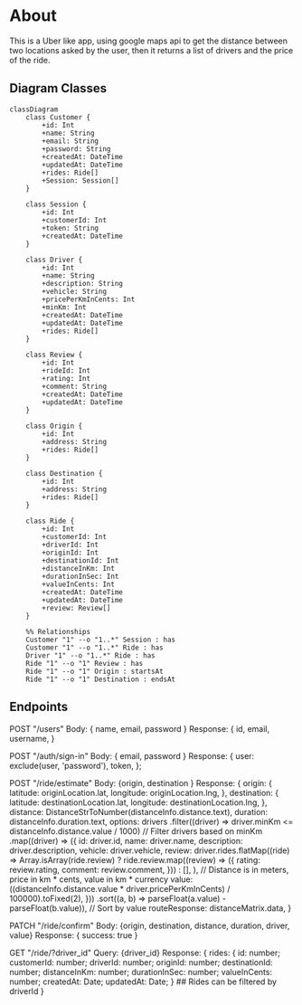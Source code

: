 # About

This is a Uber like app, using google maps api to get the distance between two locations asked by the user,
then it returns a list of drivers and the price of the ride.

## Diagram Classes

```mermaid
classDiagram
    class Customer {
        +id: Int
        +name: String
        +email: String
        +password: String
        +createdAt: DateTime
        +updatedAt: DateTime
        +rides: Ride[]
        +Session: Session[]
    }

    class Session {
        +id: Int
        +customerId: Int
        +token: String
        +createdAt: DateTime
    }

    class Driver {
        +id: Int
        +name: String
        +description: String
        +vehicle: String
        +pricePerKmInCents: Int
        +minKm: Int
        +createdAt: DateTime
        +updatedAt: DateTime
        +rides: Ride[]
    }

    class Review {
        +id: Int
        +rideId: Int
        +rating: Int
        +comment: String
        +createdAt: DateTime
        +updatedAt: DateTime
    }

    class Origin {
        +id: Int
        +address: String
        +rides: Ride[]
    }

    class Destination {
        +id: Int
        +address: String
        +rides: Ride[]
    }

    class Ride {
        +id: Int
        +customerId: Int
        +driverId: Int
        +originId: Int
        +destinationId: Int
        +distanceInKm: Int
        +durationInSec: Int
        +valueInCents: Int
        +createdAt: DateTime
        +updatedAt: DateTime
        +review: Review[]
    }

    %% Relationships
    Customer "1" --o "1..*" Session : has
    Customer "1" --o "1..*" Ride : has
    Driver "1" --o "1..*" Ride : has
    Ride "1" --o "1" Review : has
    Ride "1" --o "1" Origin : startsAt
    Ride "1" --o "1" Destination : endsAt

```


## Endpoints

POST "/users"
Body: { name, email, password }
Response: {
          id,
          email,
          username,
}

POST "/auth/sign-in"
Body: { email, password }
Response: {
    user: exclude(user, 'password'),
    token,
  };

POST "/ride/estimate"
Body: {origin, destination }
Response: {
      origin: {
        latitude: originLocation.lat,
        longitude: originLocation.lng,
      },
      destination: {
        latitude: destinationLocation.lat,
        longitude: destinationLocation.lng,
      },
      distance: DistanceStrToNumber(distanceInfo.distance.text),
      duration: distanceInfo.duration.text,
      options: drivers
        .filter((driver) => driver.minKm <= distanceInfo.distance.value / 1000) // Filter drivers based on minKm
        .map((driver) => ({
          id: driver.id,
          name: driver.name,
          description: driver.description,
          vehicle: driver.vehicle,
          review: driver.rides.flatMap((ride) =>
            Array.isArray(ride.review)
              ? ride.review.map((review) => ({
                  rating: review.rating,
                  comment: review.comment,
                }))
              : [],
          ),
          // Distance is in meters, price in km * cents, value in km * currency
          value: ((distanceInfo.distance.value * driver.pricePerKmInCents) / 100000).toFixed(2),
        }))
        .sort((a, b) => parseFloat(a.value) - parseFloat(b.value)), // Sort by value
      routeResponse: distanceMatrix.data,
    }

PATCH "/ride/confirm"
Body: {origin, destination, distance, duration, driver, value}
Response: { success: true }

GET "/ride/?driver_id"
Query: {driver_id}
Response: {
    rides: {
        id: number;
        customerId: number;
        driverId: number;
        originId: number;
        destinationId: number;
        distanceInKm: number;
        durationInSec: number;
        valueInCents: number;
        createdAt: Date;
        updatedAt: Date;
    } ## Rides can be filtered by driverId
}